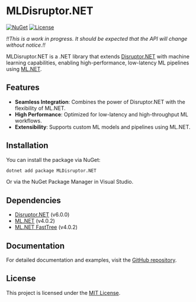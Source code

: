 # MLDisruptor.NET

[![NuGet](https://img.shields.io/nuget/v/MLDisruptor.NET.svg)](https://www.nuget.org/packages/MLDisruptor.NET/)
[![License](https://img.shields.io/badge/license-MIT-blue.svg)](https://opensource.org/licenses/MIT)

*!!This is a work in progress. It should be expected that the API will change without notice.!!*

MLDisruptor.NET is a .NET library that extends [Disruptor.NET](https://github.com/disruptor-net/Disruptor-net) with machine learning capabilities, enabling high-performance, low-latency ML pipelines using [ML.NET](https://dotnet.microsoft.com/apps/machinelearning-ai/ml-dotnet).

## Features

- **Seamless Integration**: Combines the power of Disruptor.NET with the flexibility of ML.NET.
- **High Performance**: Optimized for low-latency and high-throughput ML workflows.
- **Extensibility**: Supports custom ML models and pipelines using ML.NET.

## Installation

You can install the package via NuGet:

```bash
dotnet add package MLDisruptor.NET
```

Or via the NuGet Package Manager in Visual Studio.

## Dependencies

- [Disruptor.NET](https://www.nuget.org/packages/Disruptor/) (v6.0.0)
- [ML.NET](https://www.nuget.org/packages/Microsoft.ML/) (v4.0.2)
- [ML.NET FastTree](https://www.nuget.org/packages/Microsoft.ML.FastTree/) (v4.0.2)

## Documentation

For detailed documentation and examples, visit the [GitHub repository](https://github.com/MLDisruptor/mldisruptor-net).

## License

This project is licensed under the [MIT License](https://opensource.org/licenses/MIT).